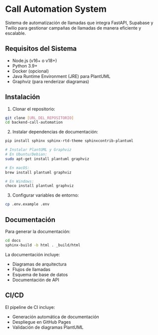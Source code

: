 # Call Automation System

Sistema de automatización de llamadas que integra FastAPI, Supabase y Twilio para gestionar campañas de llamadas de manera eficiente y escalable.

## Requisitos del Sistema

- Node.js (v16+ o v18+)
- Python 3.9+
- Docker (opcional)
- Java Runtime Environment (JRE) para PlantUML
- Graphviz (para renderizar diagramas)

## Instalación

1. Clonar el repositorio:
```bash
git clone [URL_DEL_REPOSITORIO]
cd backend-call-automation
```

2. Instalar dependencias de documentación:
```bash
pip install sphinx sphinx-rtd-theme sphinxcontrib-plantuml

# Instalar PlantUML y Graphviz
# En Ubuntu/Debian:
sudo apt-get install plantuml graphviz

# En macOS:
brew install plantuml graphviz

# En Windows:
choco install plantuml graphviz
```

3. Configurar variables de entorno:
```bash
cp .env.example .env
```

## Documentación

Para generar la documentación:
```bash
cd docs
sphinx-build -b html . _build/html
```

La documentación incluye:
- Diagramas de arquitectura
- Flujos de llamadas
- Esquema de base de datos
- Documentación de API

## CI/CD

El pipeline de CI incluye:
- Generación automática de documentación
- Despliegue en GitHub Pages
- Validación de diagramas PlantUML
